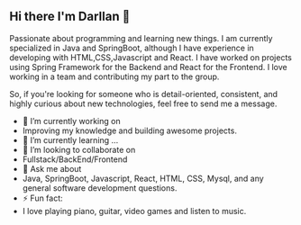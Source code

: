 ## Hi there I'm Darllan 👋

Passionate about programming and learning new things. I am currently specialized in Java and SpringBoot, although I have experience in developing with HTML,CSS,Javascript and React. I have worked on projects using Spring Framework for the Backend and React for the Frontend. I love working in a team and contributing my part to the group.

So, if you're looking for someone who is detail-oriented, consistent, and highly curious about new technologies, feel free to send me a message.


- 🔭 I’m currently working on
- Improving my knowledge and building awesome projects.
- 🌱 I’m currently learning ...
- 👯 I’m looking to collaborate on
- Fullstack/BackEnd/Frontend
- 💬 Ask me about
- Java, SpringBoot, Javascript, React, HTML, CSS, Mysql, and any general software development questions.
- ⚡ Fun fact:
- I love playing piano, guitar, video games and listen to music.

